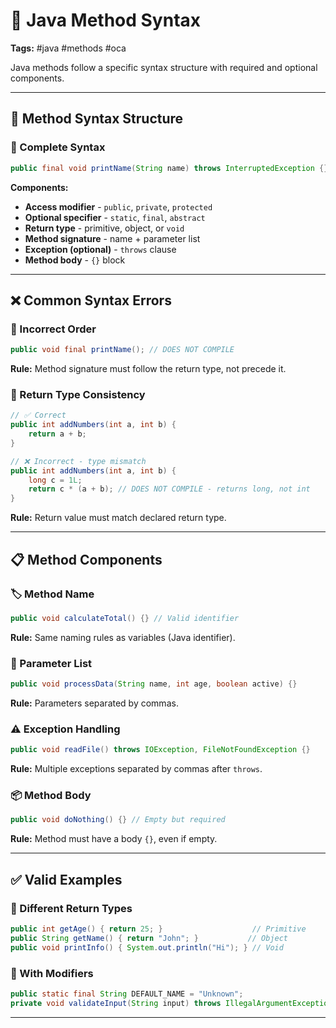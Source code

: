 # 🔧 Java Method Syntax

**Tags:** #java #methods #oca

Java methods follow a specific syntax structure with required and optional components.

---

## 🔹 Method Syntax Structure

### 📝 Complete Syntax

```java
public final void printName(String name) throws InterruptedException {}
```

**Components:**

- **Access modifier** - `public`, `private`, `protected`
- **Optional specifier** - `static`, `final`, `abstract`
- **Return type** - primitive, object, or `void`
- **Method signature** - name + parameter list
- **Exception (optional)** - `throws` clause
- **Method body** - `{}` block

---

## ❌ Common Syntax Errors

### 🚫 Incorrect Order

```java
public void final printName(); // DOES NOT COMPILE
```

**Rule:** Method signature must follow the return type, not precede it.

### 🔄 Return Type Consistency

```java
// ✅ Correct
public int addNumbers(int a, int b) {
    return a + b;
}

// ❌ Incorrect - type mismatch
public int addNumbers(int a, int b) {
    long c = 1L;
    return c * (a + b); // DOES NOT COMPILE - returns long, not int
}
```

**Rule:** Return value must match declared return type.

---

## 📋 Method Components

### 🏷️ Method Name

```java
public void calculateTotal() {} // Valid identifier
```

**Rule:** Same naming rules as variables (Java identifier).

### 📄 Parameter List

```java
public void processData(String name, int age, boolean active) {}
```

**Rule:** Parameters separated by commas.

### ⚠️ Exception Handling

```java
public void readFile() throws IOException, FileNotFoundException {}
```

**Rule:** Multiple exceptions separated by commas after `throws`.

### 📦 Method Body

```java
public void doNothing() {} // Empty but required
```

**Rule:** Method must have a body `{}`, even if empty.

---

## ✅ Valid Examples

### 🎯 Different Return Types

```java
public int getAge() { return 25; }                    // Primitive
public String getName() { return "John"; }           // Object
public void printInfo() { System.out.println("Hi"); } // Void
```

### 🔧 With Modifiers

```java
public static final String DEFAULT_NAME = "Unknown";
private void validateInput(String input) throws IllegalArgumentException {}
```

---